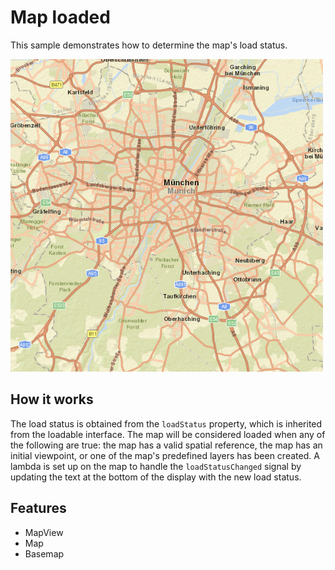 # Map loaded

This sample demonstrates how to determine the map's load status.

![](screenshot.png)

## How it works

The load status is obtained from the `loadStatus` property, which is inherited from the loadable interface. The map will be considered loaded when any of the following are true: the map has a valid spatial reference, the map has an initial viewpoint, or one of the map's predefined layers has been created. A lambda is set up on the map to handle the `loadStatusChanged` signal by updating the text at the bottom of the display with the new load status.

## Features
- MapView
- Map
- Basemap


